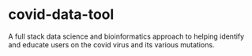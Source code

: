 # covid-data-tool
A full stack data science and bioinformatics approach to helping identify and educate users on the covid virus and its various mutations.
